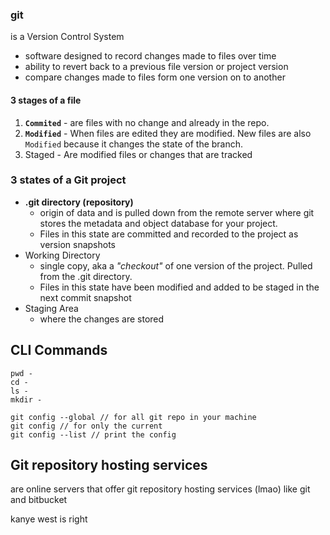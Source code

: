 ### git

is a Version Control System
- software designed to record changes made to files over time
- ability to revert back to a previous file version or project version
- compare changes made to files form one version on to another

#### 3 stages of a file
1. **`Commited`** - are files with no change and already in the repo.
2. **`Modified`** - When files are edited they are modified. New files are also `Modified` because it changes the state of the branch. 
3. Staged - Are modified files or changes that are tracked

### 3 states of a Git project
- **.git directory (repository)** 
    - origin of data and is pulled down from the remote server where git stores the metadata and object database for your project.
    - Files in this state are committed and recorded to the project as version snapshots
- Working Directory
    - single copy, aka a *"checkout"* of one version of the project. Pulled from the .git directory. 
    - Files in this state have been modified and added to be staged in the next commit snapshot
- Staging Area 
    - where the changes are stored


## CLI Commands
```
pwd -
cd -
ls -
mkdir -

git config --global // for all git repo in your machine
git config // for only the current
git config --list // print the config
```

## Git repository hosting services
are online servers that offer git repository hosting services (lmao) like git and bitbucket

kanye west is right